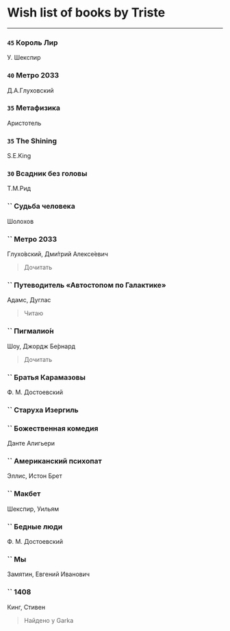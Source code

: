 # Wish list of books by Triste
---

### `45` Король Лир
У. Шекспир

### `40` Метро 2033
Д.А.Глуховский

### `35` Метафизика
Аристотель

### `35` The Shining
S.E.King

### `30` Всадник без головы
Т.М.Рид

### `` Судьба человека
Шолохов

### `` Метро 2033
Глухо́вский, Дми́трий Алексе́евич
> Дочитать

### `` Путеводитель «Автостопом по Галактике»
Адамс, Дуглас
> Читаю

### `` Пигмалио́н
Шоу, Джордж Бе́рнард
> Дочитать

### `` Братья Карамазовы
Ф. М. Достоевский

### `` Старуха Изергиль

### `` Божественная комедия
Данте Алигьери

### `` Американский психопат
Эллис, Истон Брет

### `` Макбет
Шекспир, Уильям

### `` Бедные люди
Ф. М. Достоевский

### `` Мы
Замятин, Евгений Иванович

### `` 1408
Кинг, Стивен
> Найдено у Garka

